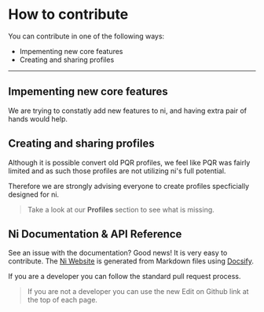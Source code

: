 # How to contribute

You can contribute in one of the following ways:

- Impementing new core features
- Creating and sharing profiles

---

## Impementing new core features

We are trying to constatly add new features to ni, and having extra pair of hands would help.

## Creating and sharing profiles

Although it is possible convert old PQR profiles, we feel like PQR was fairly limited and as such those profiles are not utilizing ni's full potential.

Therefore we are strongly advising everyone to create profiles specficially designed for ni.

> Take a look at our **Profiles** section to see what is missing.

## Ni Documentation & API Reference

See an issue with the documentation? Good news! It is very easy to contribute. The [Ni Website](https://nhub.app/) is generated from Markdown files using [Docsify](https://docsify.js.org/).

If you are a developer you can follow the standard pull request process.

> If you are not a developer you can use the new Edit on Github link at the top of each page.
